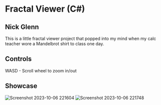 # Fractal Viewer (C#)
## Nick Glenn

This is a little fractal viewer project that popped into my mind when my calc teacher wore a Mandelbrot shirt to class one day.

## Controls
WASD - Scroll wheel to zoom in/out

## Showcase
![Screenshot 2023-10-06 221604](https://github.com/Sargates/FractalViewer-cs/assets/78454343/b2e005d0-1769-4da5-889a-6369ff9c0ed3)
![Screenshot 2023-10-06 221748](https://github.com/Sargates/FractalViewer-cs/assets/78454343/2514ac57-d252-4ab3-a0a7-133806ab84dc)
